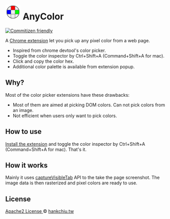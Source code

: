 # ![icon](src/assets/icon48.png) AnyColor

[![Commitizen friendly](https://img.shields.io/badge/commitizen-friendly-brightgreen.svg)](http://commitizen.github.io/cz-cli/)


A [Chrome extension][webstore] let you pick up any pixel color from a web page.

- Inspired from chrome devtool's color picker.
- Toggle the color inspector by Ctrl+Shift+A (Command+Shift+A for mac).
- Click and copy the color hex.
- Additional color palette is available from extension popup.

## Why?
Most of the color picker extensions have these drawbacks: 
- Most of them are aimed at picking DOM colors. Can not pick colors from an image.
- Not efficient when users only want to pick colors.

## How to use
[Install the extension][webstore] and toggle the color inspector by Ctrl+Shift+A (Command+Shift+A for mac). That's it.

## How it works
Mainly it uses [captureVisibleTab](https://developer.chrome.com/extensions/tabs#method-captureVisibleTab) API to the take the page screenshot. The image data is then rasterized and pixel colors are ready to use.

## License
[ Apache2 License ](LICENSE) © [hankchiu.tw](https://hankchiu.tw)

[webstore]: https://chrome.google.com/webstore/detail/any-color/cmehpadapglhhambdiafddpfjdngonba
